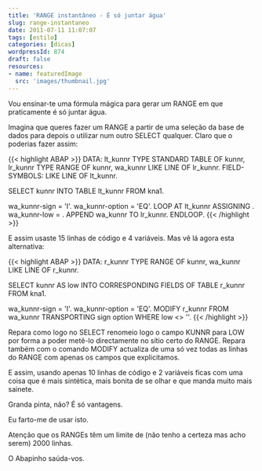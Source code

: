 ```yaml
---
title: 'RANGE instantâneo - É só juntar água'
slug: range-instantaneo
date: 2011-07-11 11:07:07
tags: [estilo]
categories: [dicas]
wordpressId: 874
draft: false
resources:
- name: featuredImage
  src: 'images/thumbnail.jpg'
---
```

Vou ensinar-te uma fórmula mágica para gerar um RANGE em que praticamente é só juntar água.

Imagina que queres fazer um RANGE a partir de uma seleção da base de dados para depois o utilizar num outro SELECT qualquer. Claro que o poderias fazer assim:


{{< highlight ABAP >}}
DATA: lt_kunnr TYPE STANDARD TABLE OF kunnr,
        lr_kunnr TYPE RANGE OF kunnr,
        wa_kunnr LIKE LINE OF lr_kunnr.
FIELD-SYMBOLS: <kunnr> LIKE LINE OF lt_kunnr.

SELECT kunnr
  INTO TABLE lt_kunnr
  FROM kna1.

wa_kunnr-sign = 'I'.
wa_kunnr-option = 'EQ'.
LOOP AT lt_kunnr ASSIGNING <kunnr>.
  wa_kunnr-low = <kunnr>.
  APPEND wa_kunnr TO lr_kunnr.
ENDLOOP.
{{< /highlight >}}

E assim usaste 15 linhas de código e 4 variáveis.
Mas vê lá agora esta alternativa:


{{< highlight ABAP >}}
DATA: r_kunnr TYPE RANGE OF kunnr,
      wa_kunnr LIKE LINE OF r_kunnr.

SELECT kunnr AS low
  INTO CORRESPONDING FIELDS OF TABLE r_kunnr
  FROM kna1.

wa_kunnr-sign = 'I'.
wa_kunnr-option = 'EQ'.
MODIFY r_kunnr FROM wa_kunnr TRANSPORTING sign option WHERE low <> ''.
{{< /highlight >}}

Repara como logo no SELECT renomeio logo o campo KUNNR para LOW por forma a poder metê-lo directamente no sítio certo do RANGE.
Repara também com o comando MODIFY actualiza de uma só vez todas as linhas do RANGE com apenas os campos que explicitamos.

E assim, usando apenas 10 linhas de código e 2 variáveis ficas com uma coisa que é mais sintética, mais bonita de se olhar e que manda muito mais sainete.

Granda pinta, não? É só vantagens.

Eu farto-me de usar isto.

Atenção que os RANGEs têm um limite de (não tenho a certeza mas acho serem) 2000 linhas.

O Abapinho saúda-vos.
